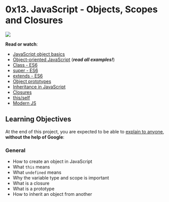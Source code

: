 # 0x13. JavaScript - Objects, Scopes and Closures


![](https://i.imgur.com/t5PEZtg.png)

**Read or watch**:

-   [JavaScript object basics](https://intranet.hbtn.io/rltoken/OJ4pU6uHwfCrAclbZsk_Hg "JavaScript object basics")
-   [Object-oriented JavaScript](https://intranet.hbtn.io/rltoken/Uqv-UMsBUpHWQZXBf5fn0g "Object-oriented JavaScript") (_**read all examples!**_)
-   [Class - ES6](https://intranet.hbtn.io/rltoken/zMWxOmGWEsOCldCKeDswCA "Class - ES6")
-   [super - ES6](https://intranet.hbtn.io/rltoken/DTMKogwFYEgUnpLrNvTcfQ "super - ES6")
-   [extends - ES6](https://intranet.hbtn.io/rltoken/fh2JHfNNa-HLnmfSdOo9TA "extends - ES6")
-   [Object prototypes](https://intranet.hbtn.io/rltoken/lrlwnQMM82RimJJcfLao5w "Object prototypes")
-   [Inheritance in JavaScript](https://intranet.hbtn.io/rltoken/LDpXxzBrdmmXAHoNrWwLxg "Inheritance in JavaScript")
-   [Closures](https://intranet.hbtn.io/rltoken/qDa7F8060Jlhe3DZZitY4A "Closures")
-   [this/self](https://intranet.hbtn.io/rltoken/ockP7FQKKmTRvfeAHw-XSw "this/self")
-   [Modern JS](https://intranet.hbtn.io/rltoken/22mdHf9KeFhRQrLP-e1hPw "Modern JS")

## Learning Objectives

At the end of this project, you are expected to be able to [explain to anyone](https://intranet.hbtn.io/rltoken/-y6KJaJmv0I7SQokbrRZgg "explain to anyone"), **without the help of Google**:

### General

-   How to create an object in JavaScript
-   What `this` means
-   What `undefined` means
-   Why the variable type and scope is important
-   What is a closure
-   What is a prototype
-   How to inherit an object from another

